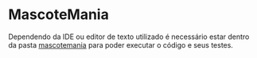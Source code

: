 # MascoteMania

Dependendo da IDE ou editor de texto utilizado é necessário estar dentro da pasta [mascotemania](https://github.com/Cehiim/MascoteMania/tree/main/mascotemania) para poder executar o código e seus testes.
